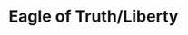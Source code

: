 ---
pid: LLP358
title: Eagle of Truth/Liberty
location_transcription: Near City Hall
zipcode: '19106'
outside_phl: 
neighborhood: Society Hill,Old City
age: '11'
age_range: 6-13
instagram: 
image_file_name: LLP_358.jpg
proposal_transcription: |-
  Eagle of Truth and Liberty


  Give me Liberty or give me death
topic: Animals,Freedom
topic_summary: 0, 0
type: Sculpture Statue
keywords_other: eagle, liberty, truth
credit: Yehnda M.
image_labels: 
twitter: 
facebook: 
permalink: "/monuments/llp358/"
layout: item-page
---